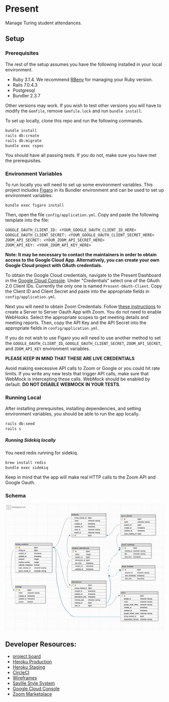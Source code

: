 # Present

Manage Turing student attendances.

## Setup

### Prerequisites

The rest of the setup assumes you have the following installed in your local environment.

* Ruby 3.1.4. We recommend [RBenv](https://github.com/rbenv/rbenv) for managing your Ruby version.
* Rails 7.0.4.3
* Postgresql
* Bundler 2.3.7



Other versions may work. If you wish to test other versions you will have to modify the `Gemfile`, remove `Gemfile.lock` and run `bundle install`.


To set up locally, clone this repo and run the following commands.

```
bundle install
rails db:create
rails db:migrate
bundle exec rspec
```

You should have all passing tests. If you do not, make sure you have met the prerequisites.

### Environment Variables

To run locally you will need to set up some environment variables. This project includes [Figaro](https://github.com/laserlemon/figaro) in its Bundler environment and can be used to set up environment variables:

```
bundle exec figaro install
```

Then, open the file `config/application.yml`. Copy and paste the following template into the file:

```
GOOGLE_OAUTH_CLIENT_ID: <YOUR_GOOGLE_OAUTH_CLIENT_ID_HERE>
GOOGLE_OAUTH_CLIENT_SECRET: <YOUR_GOOGLE_OAUTH_CLIENT_SECRET_HERE>
ZOOM_API_SECRET: <YOUR_ZOOM_API_SECRET_HERE>
ZOOM_API_KEY: <YOUR_ZOOM_API_KEY_HERE>
```

**Note: It may be necessary to contact the maintainers in order to obtain access to the Google Cloud App. Alternatively, you can create your own Google Cloud project with OAuth credentials.**

To obtain the Google Cloud credentials, navigate to the Present Dashboard in the [Google Cloud Console](https://console.cloud.google.com/apis/dashboard?project=present-334418). Under "Credentials" select one of the OAuth 2.0 Client IDs. Currently the only one is named `Present-OAuth-Client`. Copy the Client ID and Client Secret and paste into the appropriate fields in `config/application.yml`.

Next you will need to obtain Zoom Credentials. Follow [these instructions](https://marketplace.zoom.us/docs/guides/build/server-to-server-oauth-app/#create-a-server-to-server-oauth-app) to create a Server to Server Oauth App with Zoom. You do not need to enable WebHooks. Select the appropriate scopes to get meeting details and meeting reports. Then, copy the API Key and the API Secret into the appropriate fields in `config/application.yml`.

If you do not wish to use Figaro you will need to use another method to set the `GOOGLE_OAUTH_CLIENT_ID`, `GOOGLE_OAUTH_CLIENT_SECRET`, `ZOOM_API_SECRET`, and `ZOOM_API_KEY` environment variables.

**PLEASE KEEP IN MIND THAT THESE ARE LIVE CREDENTIALS**

Avoid making execessive API calls to Zoom or Google or you could hit rate limits. If you write any new tests that trigger API calls, make sure that WebMock is intercepting these calls. WebMock should be enabled by default. **DO NOT DISABLE WEBMOCK IN YOUR TESTS**.

### Running Local

After installing prerequisites, installing dependencies, and setting environment variables, you should be able to run the app locally.

```
rails db:seed
rails s
```

##### Running Sidekiq locally

You need redis running for sidekiq.

```
brew install redis
bundle exec sidekiq
```

Keep in mind that the app will make real HTTP calls to the Zoom API and Google Oauth.

### Schema

![Schema](./doc/schema.jpg)


## Developer Resources:

* [project board](https://github.com/turingschool/present/projects/1)
* [Heroku Production](http://turing-present.herokuapp.com)
* [Heroku Staging](https://turing-present-staging.herokuapp.com/)
* [CircleCI](https://app.circleci.com/pipelines/github/turingschool/present?filter=all)
* [Wireframes](https://miro.com/app/board/o9J_luclx_c=/)
* [Saville Style System](https://savile.turing.edu/)
* [Google Cloud Console](https://console.cloud.google.com/apis/dashboard?project=present-334418)
* [Zoom Marketplace](https://marketplace.zoom.us/)
